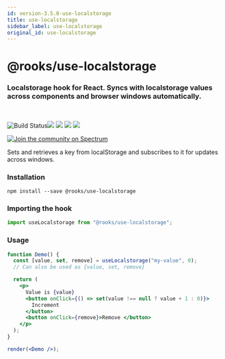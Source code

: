 ```yaml
---
id: version-3.5.0-use-localstorage
title: use-localstorage
sidebar_label: use-localstorage
original_id: use-localstorage
---
```


# @rooks/use-localstorage

### Localstorage hook for React. Syncs with localstorage values across components and browser windows automatically.

<br/>

![Build Status](https://github.com/imbhargav5/rooks/workflows/Node%20CI/badge.svg)![](https://img.shields.io/npm/v/@rooks/use-localstorage/latest.svg) ![](https://img.shields.io/npm/l/@rooks/use-localstorage.svg) ![](https://img.shields.io/npm/dt/@rooks/use-localstorage.svg) ![](https://img.shields.io/david/imbhargav5/rooks.svg?path=packages%2Flocalstorage)

<a href="https://spectrum.chat/rooks"><img src="https://withspectrum.github.io/badge/badge.svg" alt="Join the community on Spectrum"/></a>

Sets and retrieves a key from localStorage and subscribes to it for updates across windows.

### Installation

```
npm install --save @rooks/use-localstorage
```

### Importing the hook

```javascript
import useLocalstorage from "@rooks/use-localstorage";
```

### Usage

```jsx
function Demo() {
  const [value, set, remove] = useLocalstorage("my-value", 0);
  // Can also be used as {value, set, remove}

  return (
    <p>
      Value is {value}
      <button onClick={() => set(value !== null ? value + 1 : 0)}>
        Increment
      </button>
      <button onClick={remove}>Remove </button>
    </p>
  );
}

render(<Demo />);
```

    